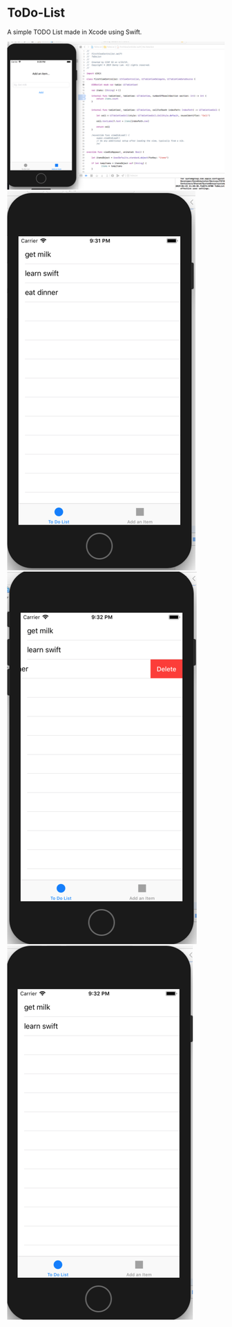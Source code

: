 # ToDo-List
A simple TODO List made in Xcode using Swift.


<img src="ToDoList_Screenshots/ToDoList1.png">

<img src="ToDoList_Screenshots/ToDoList2.png">

<img src="ToDoList_Screenshots/ToDoList3.png">

<img src="ToDoList_Screenshots/ToDoList4.png">
